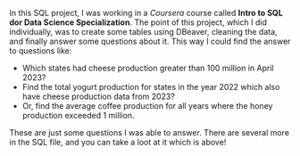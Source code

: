 In this SQL project, I was working in a *Coursera* course called **Intro to SQL dor Data Science Specialization**. The point of this project, which I did individually, was to create some tables using DBeaver, cleaning the data, and finally answer some questions about it. This way I could find the answer to questions like:

- Which states had cheese production greater than 100 million in April 2023?
- Find the total yogurt production for states in the year 2022 which also have cheese production data from 2023?
- Or, find the average coffee production for all years where the honey production exceeded 1 million.

These are just some questions I was able to answer. There are several more in the SQL file, and you can take a loot at it which is above!
